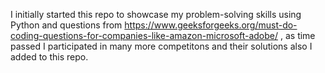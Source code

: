 I initially started this repo to showcase my problem-solving skills using Python and questions from https://www.geeksforgeeks.org/must-do-coding-questions-for-companies-like-amazon-microsoft-adobe/ , as time passed I participated in many more competitons and their solutions also I added to this repo. 
